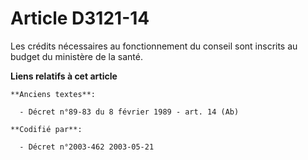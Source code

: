 # Article D3121-14

Les crédits nécessaires au fonctionnement du conseil sont inscrits au budget du ministère de la santé.

**Liens relatifs à cet article**

	**Anciens textes**:

	  - Décret n°89-83 du 8 février 1989 - art. 14 (Ab)

	**Codifié par**:

	  - Décret n°2003-462 2003-05-21
